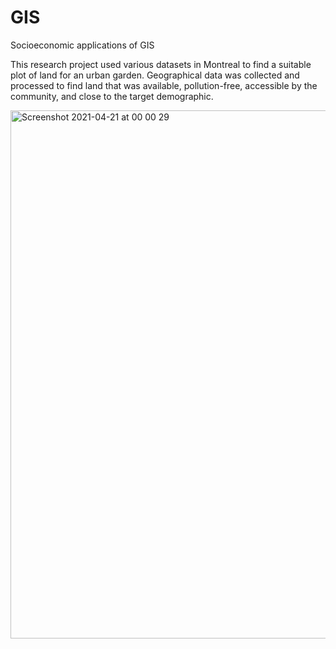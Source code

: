 # GIS
Socioeconomic applications of GIS

This research project used various datasets in Montreal to find a suitable plot of land for an urban garden. Geographical data was collected and processed to find land that was available, pollution-free, accessible by the community, and close to the target demographic.

<img width="845" alt="Screenshot 2021-04-21 at 00 00 29" src="https://user-images.githubusercontent.com/28833172/115474091-9c58da80-a234-11eb-853b-344575647b19.png">

